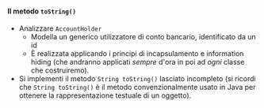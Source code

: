 #### Il metodo `toString()`

* Analizzare `AccountHolder`
   * Modella un generico utilizzatore di conto bancario, identificato da un id
   * È realizzata applicando i principi di incapsulamento e information hiding
    (che andranno applicati *sempre* d'ora in poi ad *ogni* classe che costruiremo).
* Si implementi il metodo `String toString()` lasciato incompleto
(si ricordi che `String toString()` è il metodo convenzionalmente usato in Java per ottenere la rappresentazione testuale di un oggetto).
